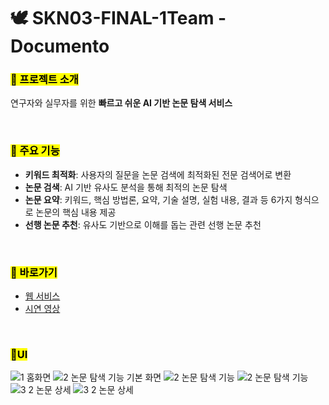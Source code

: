 # 🕊️ SKN03-FINAL-1Team - Documento

### <mark>🌟 프로젝트 소개<mark/>
연구자와 실무자를 위한 **빠르고 쉬운 AI 기반 논문 탐색 서비스**  

<br/>

### <mark>🚀 주요 기능<mark/>
- **키워드 최적화**: 사용자의 질문을 논문 검색에 최적화된 전문 검색어로 변환
- **논문 검색**: AI 기반 유사도 분석을 통해 최적의 논문 탐색
- **논문 요약**: 키워드, 핵심 방법론, 요약, 기술 설명, 실험 내용, 결과 등 6가지 형식으로 논문의 핵심 내용 제공
- **선행 논문 추천**: 유사도 기반으로 이해를 돕는 관련 선행 논문 추천

<br/>

### <mark>🔗 바로가기<mark/>
- [웹 서비스](https://www.documento.click/)  
- [시연 영상](https://youtu.be/YbVgLd8yCyQ)

<br/>

### <mark>🎨UI<mark/>
![1  홈화면](https://github.com/user-attachments/assets/64e40ce0-ef5b-426c-8b85-1b65f7080f2d)
![2  논문 탐색 기능 기본 화면](https://github.com/user-attachments/assets/23ae17bd-8d9f-4ae6-80d1-4a956c856bca)
![2  논문 탐색 기능](https://github.com/user-attachments/assets/d09a1074-7e09-4d3a-9c27-87e2f04d9095)
![2  논문 탐색 기능](https://github.com/user-attachments/assets/5f2d001c-c3cb-400e-be1f-79aee1f01b4b)
![3 2  논문 상세](https://github.com/user-attachments/assets/0a61ac63-8bd8-492c-b658-ac71510f3a9d)
![3 2  논문 상세](https://github.com/user-attachments/assets/c1925bd1-f531-4e1c-936e-6255b8af510a)

<br/>